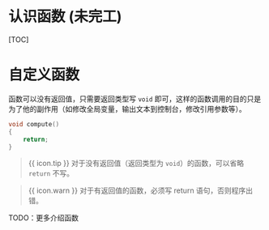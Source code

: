 # 认识函数 (未完工)

[TOC]

# 自定义函数

函数可以没有返回值，只需要返回类型写 `void` 即可，这样的函数调用的目的只是为了他的副作用（如修改全局变量，输出文本到控制台，修改引用参数等）。

```cpp
void compute()
{
    return;
}
```

> {{ icon.tip }} 对于没有返回值（返回类型为 `void`）的函数，可以省略 `return` 不写。

> {{ icon.warn }} 对于有返回值的函数，必须写 return 语句，否则程序出错。

TODO：更多介绍函数
